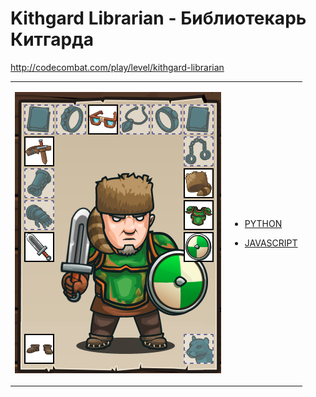 # Kithgard Librarian  - Библиотекарь Китгарда

http://codecombat.com/play/level/kithgard-librarian
<table>
<tr>
<td>

![Hero Picture](hero.png?raw=true "Hero Picture")

</td>
<td>
<ul>
<li>

[PYTHON](KithgardLibrarian.py)

</li>
<li>

[JAVASCRIPT](KithgardLibrarian.js)

</li>
</td>
</tr>
<table>